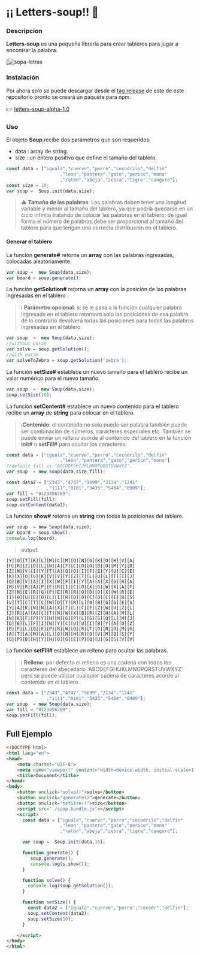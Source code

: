 # ¡¡ Letters-soup!! :stew:

### Descripcion
**Letters-soup** es una pequeña librería para crear tableros para jugar a encontrar la palabra.

[![sopa-letras](https://)

### Instalación
Por ahora solo se puede descargar desde el [tag release](https://github.com/franciscoDev/letters-soup/releases) de este de este repositorio pronto se creará un paquete para npm.

:point_right:  [letters-soup-alpha-1.0](https://github.com/franciscoDev/letters-soup/releases/)

### Uso

El objeto **Soup**,recibe dos parámetros que son requeridos:
- data : array de string.
- size : un entero positivo que define el tamaño del tablero.

```javascript
const data = ["iguala","cuervo","perro","cocodrilo","delfin"
                    ,"leon","pantera","gato","perico","mono"
                    ,"raton","abeja","zebra","tigre","canguro"];
const size = 10;
var soup =  Soup.init(data,size);
```
> :warning: **Tamaño de las palabras**: Las palabras deben tener una longitud variable y menor al tamaño del tablero, ya que podría quedarse en un ciclo infinito tratando de colocar las palabras en el tablero; de igual forma el número de palabras debe ser proporcional al tamaño del tablero para que tengan una correcta distribución en el tablero.

#### Generar el tablero

La función **generate#** retorna un **array** con las palabras ingresadas, colocadas aleatoriamente.

```javascript
var soup =  new Soup(data,size);
var board = soup.generate();
```


La función **getSolution#** retorna un **array** con la posición de las palabras ingresadas en el tablero .
>:information_source: **Parámetro opcional**: si se le pasa a la función cualquier palabra ingresada en el tablero retornara solo las posiciones de esa palabra de lo contrario devolverá todas las posiciones para todas las palabras ingresadas en el tablero.
```javascript
var soup  =  new Soup(data,size);
//without param
var solve = soup.getSolution();
//with param
var solveToZebra = soup.getSolution('zebra');
```

La función **setSize#** establece un nuevo tamaño para el tablero recibe un valor numérico para el nuevo tamaño.
 
```javascript
var soup  =  new Soup(data,size);
soup.setSize(10);
```
La función **setContent#** establece un nuevo contenido para el tablero recibe un **array** de **string** para colocar en el tablero.
>:information_source:**Contenido**: el contenido no solo puede ser palabra también puede ser combinación de números, caracteres especiales etc. También se puede enviar un relleno acorde al contenido del tablero en la función **init#** o **setFill#** para ocultar los caracteres.
 
```javascript
const data = ["iguala","cuervo","perro","cocodrilo","delfin"
                    ,"leon","pantera","gato","perico","mono"]
//default fill is 'ABCDEFGHIJKLMNOPQRSTUVWXYZ'.            
var soup  = new Soup(data,size,fill);

const data2 = ["2343","4747","9699","2134","1241"
               ,"1111","0101","3435","5464","0909"];
var fill = "0123456789"; 
soup.setFill(fill);
soup.setContent(data2);

```
La función **show#** retorna un **string** con todas la posiciones del tablero.
 
```javascript
var soup  = new Soup(data,size);
var board = soup.show();
console.log(board);
```
>output:
```
[Y][O][T][K][L][M][C][M][O][N][G][K][O][H][V][A]
[H][R][Z][D][L][N][A][F][C][O][O][B][O][M][Y][B]
[Z][N][V][I][Y][T][A][Q][O][I][F][E][Y][U][C][E]
[K][X][O][U][K][V][V][Y][Z][T][L][U][L][T][I][J]
[Q][B][V][A][I][X][W][F][I][Y][A][A][X][G][R][A]
[M][V][R][A][P][E][R][I][C][O][X][G][W][X][A][F]
[Z][N][E][R][G][P][E][R][R][O][D][O][X][W][R][E]
[I][O][U][E][O][L][I][R][D][O][C][O][C][I][B][S]
[V][T][C][T][C][W][D][T][R][L][O][B][G][G][E][S]
[Y][A][K][N][N][A][X][T][L][C][E][Z][W][U][Z][L]
[J][R][A][A][C][T][N][W][X][B][R][Z][H][A][M][L]
[N][K][F][P][Y][H][N][G][P][L][G][S][Q][L][M][J]
[D][E][L][F][I][N][Y][C][U][U][I][B][Y][A][O][Z]
[B][F][L][Q][E][P][B][W][Q][R][T][O][N][O][M][G]
[A][T][A][M][A][L][O][N][H][R][O][V][M][Q][S][Y]
[Q][P][B][H][Y][H][O][G][E][P][Q][U][G][S][V][V]
```

La función **setFill#**  establece un relleno para ocultar las palabras.
>:information_source: **Relleno**: por defecto el relleno es una cadena con todos los caracteres del abecedario 'ABCDEFGHIJKLMNOPQRSTUVWXYZ' pero se puede utilizar cualquier cadena de caracteres acorde al contenido en el tablero.
```javascript
const data = ["2343","4747","9699","2134","1241"
               ,"1111","0101","3435","5464","0909"];
var soup  = new Soup(data,size);
var fill = "0123456789"; 
soup.setFill(fill);
```

## Full Ejemplo
```html
<!DOCTYPE html>
<html lang="en">
<head>
    <meta charset="UTF-8">
    <meta name="viewport" content="width=device-width, initial-scale=1.0">
    <title>Document</title>
</head>
<body>
    <button onclick="solve()">solve</button>
    <button onclick="generate()">generate</button>
    <button onclick="setSize()">size</button>
    <script src="./soup.bundle.js"></script>
    <script>
      const data = ["iguala","cuervo","perro","cocodrilo","delfin"
                    ,"leon","pantera","gato","perico","mono"
                    ,"raton","abeja","zebra","tigre","canguro"];

      var soup =  Soup.init(data,16);

      function generate() {
         soup.generate();
         console.log(s.show());
      }

      function solve() {
        console.log(soup.getSolution());
      }

      function setSize() {
        const data2 = ["iguala","cuervo","perro","cocodr","delfin"];
        soup.setContent(data2);
        soup.setSize(10);
      }

    </script>
</body>
</html>
```


